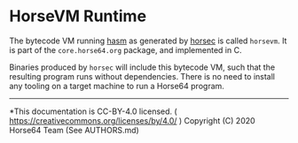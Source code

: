 
# HorseVM Runtime

The bytecode VM running [hasm](../Specification/hasm.md) as generated
by [horsec](../horsec/horsec.md) is called `horsevm`. It is part of
the `core.horse64.org` package, and implemented in C.

Binaries produced by `horsec` will include this bytecode VM, such
that the resulting program runs without dependencies. There is no need
to install any tooling on a target machine to run a Horse64 program.

---
*This documentation is CC-BY-4.0 licensed.
( https://creativecommons.org/licenses/by/4.0/ )
Copyright (C) 2020  Horse64 Team (See AUTHORS.md)

